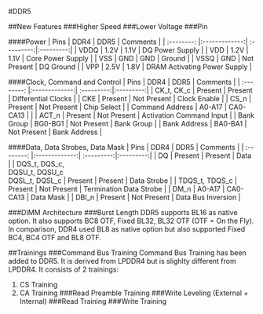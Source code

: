#DDR5

##New Features
###Higher Speed
###Lower Voltage
###Pin

####Power
|  Pins  |      DDR4      |   DDR5    |   Comments    |
| :--------: |:-------------:| :---------:|:---------:|
| VDDQ  | 1.2V |     1.1V | DQ Power Supply |
| VDD |   1.2V    |       1.1V | Core Power Supply |
| VSS | GND |     GND | Ground |
| VSSQ |   GND    |      Not Present | DQ Ground |
| VPP | 2.5V |     1.8V | DRAM Activating Power Supply |

####Clock, Command and Control
|  Pins  |      DDR4      |   DDR5    |   Comments    |
| :--------: |:-------------:| :---------:|:---------:|
| CK_t, CK_c  | Present |     Present | Differential Clocks |
| CKE |   Present    |       Not Present | Clock Enable |
| CS_n | Present |     Not Present | Chip Select |
| Command Address |   A0-A17    |      CA0-CA13 |  |
| ACT_n |   Present    |      Not Present | Activation Command Input |
| Bank Group | BG0-BG1 |     Not Present | Bank Group |
| Bank Address | BA0-BA1 |     Not Present | Bank Address |

####Data, Data Strobes, Data Mask
|  Pins  |      DDR4      |   DDR5    |   Comments    |
| :--------: |:-------------:| :---------:|:---------:|
| DQ  | Present |     Present | Data |
| DQS_t, DQS_c, <br> DQSU_t, DQSU_c <br> DQSL_t, DQSL_c |   Present    |       Present | Data Strobe |
| TDQS_t, TDQS_c | Present |     Not Present | Termination Data Strobe |
| DM_n |   A0-A17    |      CA0-CA13 | Data Mask |
| DBI_n |   Present    |      Not Present | Data Bus Inversion |



###DIMM Architecture
###Burst Length
DDR5 supports BL16 as native option. It also supports BC8 OTF, Fixed BL32, BL32 OTF (OTF = On the Fly). In comparison, DDR4 used BL8 as native option but also supported Fixed BC4, BC4 OTF and BL8 OTF.

##Trainings
###Command Bus Training
Command Bus Training has been added to DDR5. It is derived from LPDDR4 but is slighlty different from LPDDR4. It consists of 2 trainings:
1. CS Training
2. CA Training
###Read Preamble Training
###Write Leveling (External + Internal)
###Read Training
###Write Training

